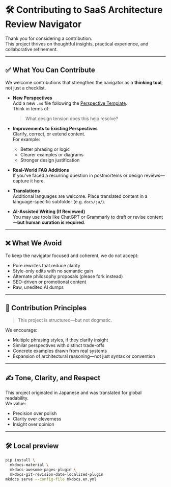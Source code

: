 # 🛠 Contributing to SaaS Architecture Review Navigator

Thank you for considering a contribution.  
This project thrives on thoughtful insights, practical experience, and collaborative refinement.

---

## ✅ What You Can Contribute

We welcome contributions that strengthen the navigator as a **thinking tool**, not just a checklist.

- **New Perspectives**  
  Add a new `.md` file following the [Perspective Template](./docs/perspective-template.md).  
  Think in terms of:  
  > What design tension does this help resolve?

- **Improvements to Existing Perspectives**  
  Clarify, correct, or extend content.  
  For example:  
  - Better phrasing or logic  
  - Clearer examples or diagrams  
  - Stronger design justification

- **Real-World FAQ Additions**  
  If you’ve faced a recurring question in postmortems or design reviews—capture it here.

- **Translations**  
  Additional languages are welcome. Place translated content in a language-specific subfolder (e.g. `docs/ja/`).

- **AI-Assisted Writing (If Reviewed)**  
  You may use tools like ChatGPT or Grammarly to draft or revise content—**but human curation is required**.

---

## ❌ What We Avoid

To keep the navigator focused and coherent, we do not accept:

- Pure rewrites that reduce clarity  
- Style-only edits with no semantic gain  
- Alternate philosophy proposals (please fork instead)  
- SEO-driven or promotional content  
- Raw, unedited AI dumps

---

## 🧭 Contribution Principles

> This project is structured—but not dogmatic.

We encourage:

- Multiple phrasing styles, if they clarify insight  
- Similar perspectives with distinct trade-offs  
- Concrete examples drawn from real systems  
- Expansion of architectural reasoning—not just syntax or convention

---

## ✍️ Tone, Clarity, and Respect

This project originated in Japanese and was translated for global readability.  
We value:

- Precision over polish  
- Clarity over cleverness  
- Insight over opinion

---

## 🛠 Local preview

```bash
pip install \
  mkdocs-material \
  mkdocs-awesome-pages-plugin \
  mkdocs-git-revision-date-localized-plugin
mkdocs serve --config-file mkdocs.en.yml